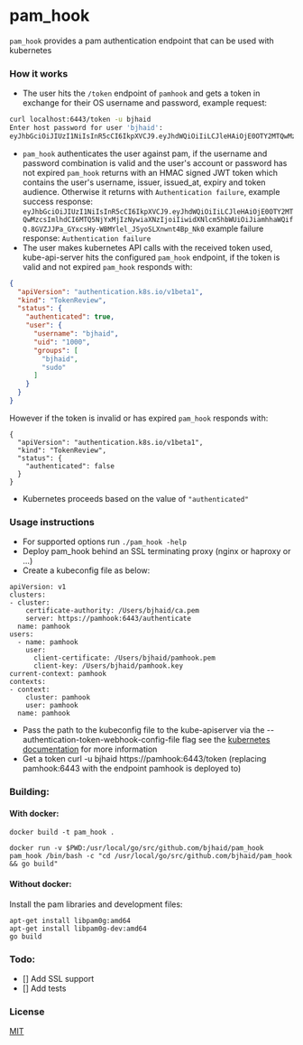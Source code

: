 # pam_hook

`pam_hook` provides a pam authentication endpoint that can be used with kubernetes

### How it works

- The user hits the `/token` endpoint of `pamhook` and gets a token in exchange for their
OS username and password, example request:
```bash
curl localhost:6443/token -u bjhaid
Enter host password for user 'bjhaid':
eyJhbGciOiJIUzI1NiIsInR5cCI6IkpXVCJ9.eyJhdWQiOiIiLCJleHAiOjE0OTY2MTQwMzcsImlhdCI6MTQ5NjYxMjIzNywiaXNzIjoiIiwidXNlcm5hbWUiOiJiamhhaWQifQ.8GVZJJPa_GYxcsHy-WBMYlel_JSyoSLXnwnt4Bp_Nk0
```
- `pam_hook` authenticates the user against pam, if the username and password combination
is valid and the user's account or password has not expired `pam_hook` returns with an
HMAC signed JWT token which contains the user's username, issuer, issued_at, expiry and
token audience. Otherwise it returns with `Authentication failure`, example success response:
`eyJhbGciOiJIUzI1NiIsInR5cCI6IkpXVCJ9.eyJhdWQiOiIiLCJleHAiOjE0OTY2MTQwMzcsImlhdCI6MTQ5NjYxMjIzNywiaXNzIjoiIiwidXNlcm5hbWUiOiJiamhhaWQifQ.8GVZJJPa_GYxcsHy-WBMYlel_JSyoSLXnwnt4Bp_Nk0`
example failure response:
`Authentication failure`
- The user makes kubernetes API calls with the received token used, kube-api-server hits
the configured `pam_hook` endpoint, if the token is valid and not expired `pam_hook`
responds with:
```json
{
  "apiVersion": "authentication.k8s.io/v1beta1",
  "kind": "TokenReview",
  "status": {
    "authenticated": true,
    "user": {
      "username": "bjhaid",
      "uid": "1000",
      "groups": [
        "bjhaid",
        "sudo"
      ]
    }
  }
}
```
However if the token is invalid or has expired `pam_hook` responds with:
```
{
  "apiVersion": "authentication.k8s.io/v1beta1",
  "kind": "TokenReview",
  "status": {
    "authenticated": false
  }
}
```
- Kubernetes proceeds based on the value of `"authenticated"`

### Usage instructions
- For supported options run `./pam_hook -help`
- Deploy pam_hook behind an SSL terminating proxy (nginx or haproxy or ...)
- Create a kubeconfig file as below:
```
apiVersion: v1
clusters:
- cluster:
    certificate-authority: /Users/bjhaid/ca.pem
    server: https://pamhook:6443/authenticate
  name: pamhook
users:
  - name: pamhook
    user:
      client-certificate: /Users/bjhaid/pamhook.pem
      client-key: /Users/bjhaid/pamhook.key
current-context: pamhook
contexts:
- context:
    cluster: pamhook
    user: pamhook
  name: pamhook
```
- Pass the path to the kubeconfig file to the kube-apiserver via the
--authentication-token-webhook-config-file flag see the
[kubernetes documentation](https://kubernetes.io/docs/admin/authentication/#webhook-token-authentication)
for more information
- Get a token curl -u bjhaid https://pamhook:6443/token (replacing pamhook:6443 with the
endpoint pamhook is deployed to)

### Building:

#### With docker:

`docker build -t pam_hook .`

`docker run -v $PWD:/usr/local/go/src/github.com/bjhaid/pam_hook pam_hook /bin/bash -c "cd /usr/local/go/src/github.com/bjhaid/pam_hook && go build"`

#### Without docker:

Install the pam libraries and development files:

```
apt-get install libpam0g:amd64
apt-get install libpam0g-dev:amd64
go build
```

### Todo:
- [] Add SSL support
- [] Add tests

### License

[MIT](LICENSE)
